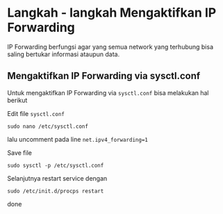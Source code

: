 # Langkah - langkah Mengaktifkan IP Forwarding
IP Forwarding berfungsi agar yang semua network yang terhubung bisa saling bertukar informasi ataupun data.
## Mengaktifkan IP Forwarding via sysctl.conf
Untuk mengaktifkan IP Forwarding via `sysctl.conf` bisa melakukan hal berikut

Edit file `sysctl.conf`

    sudo nano /etc/sysctl.conf

lalu uncomment pada line `net.ipv4_forwarding=1`

Save file 

    sudo sysctl -p /etc/sysctl.conf

Selanjutnya restart service dengan

    sudo /etc/init.d/procps restart

done


